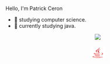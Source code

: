 Hello, I'm Patrick Ceron

- 🔭 studying computer science.
- 🌱 currently studying java.

<div align="center">
  <a href="https://github.com/PatrickCeron">
  <img height="180em" src="https://github-readme-stats.vercel.app/api?username=PatrickCeron&show_icons=true&theme=dark&include_all_commits=true&count_private=true"/>
  
  
  
<div style="display: inline_block"><br>
  <img align="center" alt="Patrick-java" height="30" width="40" src="https://raw.githubusercontent.com/devicons/devicon/master/icons/java/java-plain.svg">
  
